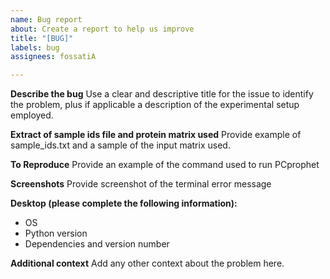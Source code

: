 ```yaml
---
name: Bug report
about: Create a report to help us improve
title: "[BUG]"
labels: bug
assignees: fossatiA

---
```


**Describe the bug**
Use a clear and descriptive title for the issue to identify the problem, plus if applicable a description of the experimental setup employed. 

**Extract of sample ids file and protein matrix used**
Provide example of sample_ids.txt and a sample of the input matrix used.

**To Reproduce**
Provide an example of the command used to run PCprophet


**Screenshots**
Provide screenshot of the terminal error message

**Desktop (please complete the following information):**
 - OS
 - Python version
- Dependencies and version number


**Additional context**
Add any other context about the problem here.
